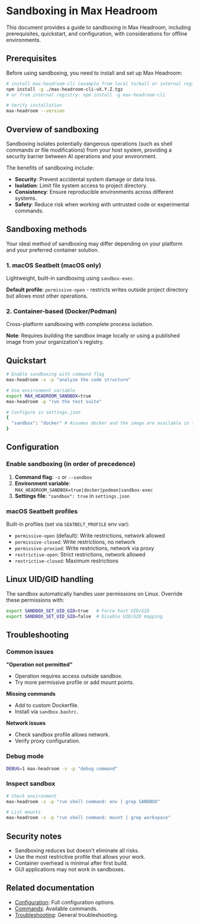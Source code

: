 # Sandboxing in Max Headroom

This document provides a guide to sandboxing in Max Headroom, including prerequisites, quickstart, and configuration, with considerations for offline environments.

## Prerequisites

Before using sandboxing, you need to install and set up Max Headroom:

```bash
# install max-headroom-cli (example from local tarball or internal registry)
npm install -g ./max-headroom-cli-vX.Y.Z.tgz
# or from internal registry: npm install -g max-headroom-cli

# Verify installation
max-headroom --version
```

## Overview of sandboxing

Sandboxing isolates potentially dangerous operations (such as shell commands or file modifications) from your host system, providing a security barrier between AI operations and your environment.

The benefits of sandboxing include:

- **Security**: Prevent accidental system damage or data loss.
- **Isolation**: Limit file system access to project directory.
- **Consistency**: Ensure reproducible environments across different systems.
- **Safety**: Reduce risk when working with untrusted code or experimental commands.

## Sandboxing methods

Your ideal method of sandboxing may differ depending on your platform and your preferred container solution.

### 1. macOS Seatbelt (macOS only)

Lightweight, built-in sandboxing using `sandbox-exec`.

**Default profile**: `permissive-open` - restricts writes outside project directory but allows most other operations.

### 2. Container-based (Docker/Podman)

Cross-platform sandboxing with complete process isolation.

**Note**: Requires building the sandbox image locally or using a published image from your organization's registry.

## Quickstart

```bash
# Enable sandboxing with command flag
max-headroom -s -p "analyze the code structure"

# Use environment variable
export MAX_HEADROOM_SANDBOX=true
max-headroom -p "run the test suite"

# Configure in settings.json
{
  "sandbox": "docker" # Assumes docker and the image are available in the environment
}
```

## Configuration

### Enable sandboxing (in order of precedence)

1. **Command flag**: `-s` or `--sandbox`
2. **Environment variable**: `MAX_HEADROOM_SANDBOX=true|docker|podman|sandbox-exec`
3. **Settings file**: `"sandbox": true` in `settings.json`

### macOS Seatbelt profiles

Built-in profiles (set via `SEATBELT_PROFILE` env var):

- `permissive-open` (default): Write restrictions, network allowed
- `permissive-closed`: Write restrictions, no network
- `permissive-proxied`: Write restrictions, network via proxy
- `restrictive-open`: Strict restrictions, network allowed
- `restrictive-closed`: Maximum restrictions

## Linux UID/GID handling

The sandbox automatically handles user permissions on Linux. Override these permissions with:

```bash
export SANDBOX_SET_UID_GID=true   # Force host UID/GID
export SANDBOX_SET_UID_GID=false  # Disable UID/GID mapping
```

## Troubleshooting

### Common issues

**"Operation not permitted"**

- Operation requires access outside sandbox.
- Try more permissive profile or add mount points.

**Missing commands**

- Add to custom Dockerfile.
- Install via `sandbox.bashrc`.

**Network issues**

- Check sandbox profile allows network.
- Verify proxy configuration.

### Debug mode

```bash
DEBUG=1 max-headroom -s -p "debug command"
```

### Inspect sandbox

```bash
# Check environment
max-headroom -s -p "run shell command: env | grep SANDBOX"

# List mounts
max-headroom -s -p "run shell command: mount | grep workspace"
```

## Security notes

- Sandboxing reduces but doesn't eliminate all risks.
- Use the most restrictive profile that allows your work.
- Container overhead is minimal after first build.
- GUI applications may not work in sandboxes.

## Related documentation

- [Configuration](./cli/configuration.md): Full configuration options.
- [Commands](./cli/commands.md): Available commands.
- [Troubleshooting](./troubleshooting.md): General troubleshooting.
